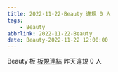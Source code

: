 ```yaml
---
title: 2022-11-22-Beauty 違規 0 人
tags:
    - Beauty
abbrlink: 2022-11-22-Beauty
date: Beauty-2022-11-22 12:00:00
---
```

Beauty 板 [板規連結](https://www.ptt.cc/bbs/Beauty/M.1630069980.A.84B.html)
昨天違規 0 人

